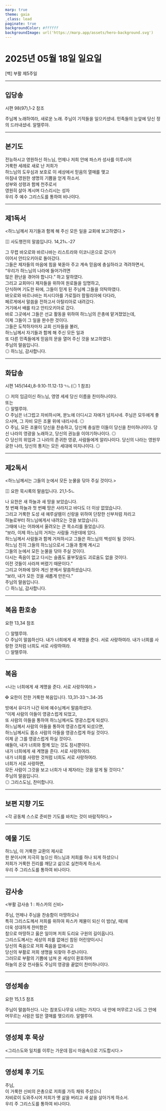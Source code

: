 ```yaml
---
marp: true
theme: gaia
_class: lead
paginate: true
backgroundColor: #ffffff
backgroundImage: url('https://marp.app/assets/hero-background.svg')
---
```


# 2025년 05월 18일 일요일

[백] 부활 제5주일  




---

## 입당송

시편 98(97),1-2 참조

주님께 노래하여라, 새로운 노래. 주님이 기적들을 일으키셨네. 민족들의 눈앞에 당신 정의 드러내셨네. 알렐루야.  
  


---

## 본기도

전능하시고 영원하신 하느님, 언제나 저희 안에 파스카 성사를 이루시어  
거룩한 세례로 새로 난 저희가  
하느님의 도우심과 보호로 이 세상에서 믿음의 열매를 맺고  
마침내 영원한 생명의 기쁨을 얻게 하소서.  
성부와 성령과 함께 천주로서  
영원히 살아 계시며 다스리시는 성자  
우리 주 예수 그리스도를 통하여 비나이다.  
  


---

## 제1독서

<하느님께서 자기들과 함께 해 주신 모든 일을 교회에 보고하였다.>

▥ 사도행전의 말씀입니다. 14,21ㄴ-27

그 무렵 바오로와 바르나바는 리스트라와 이코니온으로 갔다가  
이어서 안티오키아로 돌아갔다.  
그들은 제자들의 마음에 힘을 북돋아 주고 계속 믿음에 충실하라고 격려하면서,  
“우리가 하느님의 나라에 들어가려면  
많은 환난을 겪어야 합니다.” 하고 말하였다.  
그리고 교회마다 제자들을 위하여 원로들을 임명하고,  
단식하며 기도한 뒤에, 그들이 믿게 된 주님께 그들을 의탁하였다.  
바오로와 바르나바는 피시디아를 가로질러 팜필리아에 다다라,  
페르게에서 말씀을 전하고서 아탈리아로 내려갔다.  
거기에서 배를 타고 안티오키아로 갔다.  
바로 그곳에서 그들은 선교 활동을 위하여 하느님의 은총에 맡겨졌었는데,  
이제 그들이 그 일을 완수한 것이다.  
그들은 도착하자마자 교회 신자들을 불러,  
하느님께서 자기들과 함께 해 주신 모든 일과  
또 다른 민족들에게 믿음의 문을 열어 주신 것을 보고하였다.  
주님의 말씀입니다.  
◎ 하느님, 감사합니다.  
  


---

## 화답송

시편 145(144),8-9.10-11.12-13ㄱㄴ(◎ 1 참조)

◎ 저의 임금이신 하느님, 영영 세세 당신 이름을 찬미하나이다.  
또는  
◎ 알렐루야.  
○ 주님은 너그럽고 자비하시며, 분노에 더디시고 자애가 넘치시네. 주님은 모두에게 좋으시며, 그 자비 모든 조물 위에 내리시네. ◎  
○ 주님, 모든 조물이 당신을 찬송하고, 당신께 충실한 이들이 당신을 찬미하나이다. 당신 나라의 영광을 노래하고, 당신의 권능을 이야기하나이다. ◎  
○ 당신의 위업과 그 나라의 존귀한 영광, 사람들에게 알리나이다. 당신의 나라는 영원무궁한 나라, 당신의 통치는 모든 세대에 미치나이다. ◎  
  


---

## 제2독서

<하느님께서는 그들의 눈에서 모든 눈물을 닦아 주실 것이다.>

▥ 요한 묵시록의 말씀입니다. 21,1-5ㄴ

나 요한은 새 하늘과 새 땅을 보았습니다.  
첫 번째 하늘과 첫 번째 땅은 사라지고 바다도 더 이상 없었습니다.  
그리고 거룩한 도성 새 예루살렘이 신랑을 위하여 단장한 신부처럼 차리고  
하늘로부터 하느님에게서 내려오는 것을 보았습니다.  
그때에 나는 어좌에서 울려오는 큰 목소리를 들었습니다.  
“보라, 이제 하느님의 거처는 사람들 가운데에 있다.  
하느님께서 사람들과 함께 거처하시고 그들은 하느님의 백성이 될 것이다.  
하느님 친히 그들의 하느님으로서 그들과 함께 계시고  
그들의 눈에서 모든 눈물을 닦아 주실 것이다.  
다시는 죽음이 없고 다시는 슬픔도 울부짖음도 괴로움도 없을 것이다.  
이전 것들이 사라져 버렸기 때문이다.”  
그리고 어좌에 앉아 계신 분께서 말씀하셨습니다.  
“보라, 내가 모든 것을 새롭게 만든다.”  
주님의 말씀입니다.  
◎ 하느님, 감사합니다.  
  


---

## 복음 환호송

요한 13,34 참조

◎ 알렐루야.  
○ 주님이 말씀하신다. 내가 너희에게 새 계명을 준다. 서로 사랑하여라. 내가 너희를 사랑한 것처럼 너희도 서로 사랑하여라.  
◎ 알렐루야.  
  


---

## 복음

<나는 너희에게 새 계명을 준다. 서로 사랑하여라.>

✠ 요한이 전한 거룩한 복음입니다. 13,31-33ㄱ.34-35

방에서 유다가 나간 뒤에 예수님께서 말씀하셨다.  
“이제 사람의 아들이 영광스럽게 되었고,  
또 사람의 아들을 통하여 하느님께서도 영광스럽게 되셨다.  
하느님께서 사람의 아들을 통하여 영광스럽게 되셨으면,  
하느님께서도 몸소 사람의 아들을 영광스럽게 하실 것이다.  
이제 곧 그를 영광스럽게 하실 것이다.  
얘들아, 내가 너희와 함께 있는 것도 잠시뿐이다.  
내가 너희에게 새 계명을 준다. 서로 사랑하여라.  
내가 너희를 사랑한 것처럼 너희도 서로 사랑하여라.  
너희가 서로 사랑하면,  
모든 사람이 그것을 보고 너희가 내 제자라는 것을 알게 될 것이다.”  
주님의 말씀입니다.  
◎ 그리스도님, 찬미합니다.  
  


---

## 보편 지향 기도

<각 공동체 스스로 준비한 기도를 바치는 것이 바람직하다.>

  


---

## 예물 기도

하느님, 이 거룩한 교환의 제사로  
한 분이시며 지극히 높으신 하느님과 저희를 하나 되게 하셨으니  
저희가 거룩한 진리를 깨닫고 삶으로 실천하게 하소서.  
우리 주 그리스도를 통하여 비나이다.  
  


---

## 감사송

<부활 감사송 1 : 파스카의 신비>

주님, 언제나 주님을 찬송함이 마땅하오나  
특히 그리스도께서 저희를 위하여 파스카 제물이 되신 이 밤(날, 때)에  
더욱 성대하게 찬미함은  
참으로 마땅하고 옳은 일이며 저희 도리요 구원의 길이옵니다.  
그리스도께서는 세상의 죄를 없애신 참된 어린양이시니  
당신의 죽음으로 저희 죽음을 없애시고  
당신의 부활로 저희 생명을 되찾아 주셨나이다.  
그러므로 부활의 기쁨에 넘쳐 온 세상이 환호하며  
하늘의 온갖 천사들도 주님의 영광을 끝없이 찬미하나이다.  
  


---

## 영성체송

요한 15,1.5 참조

주님이 말씀하신다. 나는 참포도나무요 너희는 가지다. 내 안에 머무르고 나도 그 안에 머무르는 사람은 많은 열매를 맺으리라. 알렐루야.  
  


---

## 영성체 후 묵상

<그리스도와 일치를 이루는 가운데 잠시 마음속으로 기도합시다.>  


---

## 영성체 후 기도

주님,  
이 거룩한 신비의 은총으로 저희를 가득 채워 주셨으니  
자비로이 도와주시어 저희가 옛 삶을 버리고 새 삶을 살아가게 하소서.  
우리 주 그리스도를 통하여 비나이다.